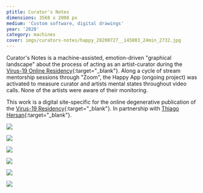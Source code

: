 ```yaml
---
ptitle: Curator's Notes
dimensions: 3568 x 2008 px
medium: 'Custom software, digital drawings'
year: '2020'
category: machines
cover: imgs/curators-notes/happy_20200727__145003_24min_2732.jpg
---
```

Curator's Notes is a machine-assisted, emotion-driven "graphical landscape" about the process of acting as an artist-curator during the [Virus-19 Online Residency](https://virus19.ml/en/){:target="_blank"}. Along a cycle of stream mentorship sessions through "Zoom", the Happy App (ongoing project) was activated to measure curator and artists mental states throughout video calls. None of the artists were aware of their monitoring.

This work is a digital site-specific for the online degenerative publication of the [Virus-19 Residency](https://virus19.ml/en/){:target="_blank"}. In partnership with [Thiago Hersan](https://thiagohersan.com){:target="_blank"}.

![]({{site.baseurl}}/imgs/curators-notes/happy_20200728__150537_46min_2552.jpg)

![]({{site.baseurl}}/imgs/curators-notes/happy_20200810__112344_111minutos_3568.jpg)

![]({{site.baseurl}}/imgs/curators-notes/happy_20200810__131221_45min_3904.jpg)

![]({{site.baseurl}}/imgs/curators-notes/happy_20200728__160200_30min_2552.jpg)

![]({{site.baseurl}}/imgs/curators-notes/happy_20200728__142501_66min_2324.jpg)

![]({{site.baseurl}}/imgs/curators-notes/happy_20200810__114937_20min_3568.jpg)
